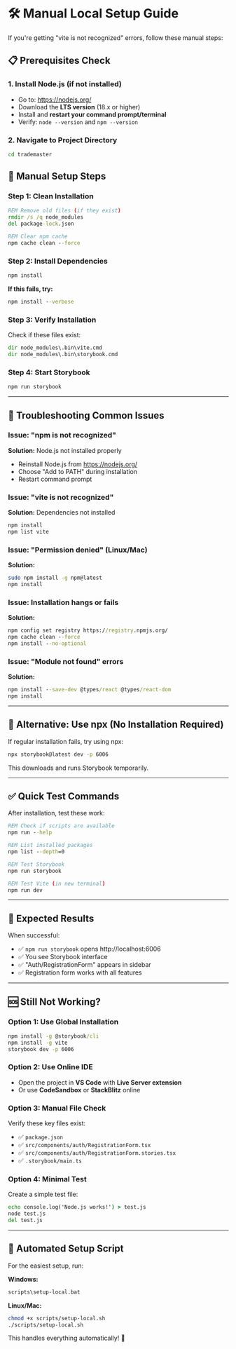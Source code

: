 # 🛠️ Manual Local Setup Guide

If you're getting "vite is not recognized" errors, follow these manual steps:

## 📋 **Prerequisites Check**

### 1. **Install Node.js** (if not installed)
- Go to: https://nodejs.org/
- Download the **LTS version** (18.x or higher)
- Install and **restart your command prompt/terminal**
- Verify: `node --version` and `npm --version`

### 2. **Navigate to Project Directory**
```cmd
cd trademaster
```

## 🔧 **Manual Setup Steps**

### **Step 1: Clean Installation**
```cmd
REM Remove old files (if they exist)
rmdir /s /q node_modules
del package-lock.json

REM Clear npm cache
npm cache clean --force
```

### **Step 2: Install Dependencies**
```cmd
npm install
```

**If this fails, try:**
```cmd
npm install --verbose
```

### **Step 3: Verify Installation**
Check if these files exist:
```cmd
dir node_modules\.bin\vite.cmd
dir node_modules\.bin\storybook.cmd
```

### **Step 4: Start Storybook**
```cmd
npm run storybook
```

---

## 🚨 **Troubleshooting Common Issues**

### **Issue: "npm is not recognized"**
**Solution:** Node.js not installed properly
- Reinstall Node.js from https://nodejs.org/
- Choose "Add to PATH" during installation
- Restart command prompt

### **Issue: "vite is not recognized"**
**Solution:** Dependencies not installed
```cmd
npm install
npm list vite
```

### **Issue: "Permission denied" (Linux/Mac)**
**Solution:**
```bash
sudo npm install -g npm@latest
npm install
```

### **Issue: Installation hangs or fails**
**Solution:**
```cmd
npm config set registry https://registry.npmjs.org/
npm cache clean --force
npm install --no-optional
```

### **Issue: "Module not found" errors**
**Solution:**
```cmd
npm install --save-dev @types/react @types/react-dom
npm install
```

---

## 🎯 **Alternative: Use npx (No Installation Required)**

If regular installation fails, try using npx:

```cmd
npx storybook@latest dev -p 6006
```

This downloads and runs Storybook temporarily.

---

## ✅ **Quick Test Commands**

After installation, test these work:

```cmd
REM Check if scripts are available
npm run --help

REM List installed packages
npm list --depth=0

REM Test Storybook
npm run storybook

REM Test Vite (in new terminal)
npm run dev
```

---

## 🎨 **Expected Results**

When successful:
- ✅ `npm run storybook` opens http://localhost:6006
- ✅ You see Storybook interface
- ✅ "Auth/RegistrationForm" appears in sidebar
- ✅ Registration form works with all features

---

## 🆘 **Still Not Working?**

### **Option 1: Use Global Installation**
```cmd
npm install -g @storybook/cli
npm install -g vite
storybook dev -p 6006
```

### **Option 2: Use Online IDE**
- Open the project in **VS Code** with **Live Server extension**
- Or use **CodeSandbox** or **StackBlitz** online

### **Option 3: Manual File Check**
Verify these key files exist:
- ✅ `package.json`
- ✅ `src/components/auth/RegistrationForm.tsx`
- ✅ `src/components/auth/RegistrationForm.stories.tsx`
- ✅ `.storybook/main.ts`

### **Option 4: Minimal Test**
Create a simple test file:
```cmd
echo console.log('Node.js works!') > test.js
node test.js
del test.js
```

---

## 🚀 **Automated Setup Script**

For the easiest setup, run:

**Windows:**
```cmd
scripts\setup-local.bat
```

**Linux/Mac:**
```bash
chmod +x scripts/setup-local.sh
./scripts/setup-local.sh
```

This handles everything automatically! 🎉